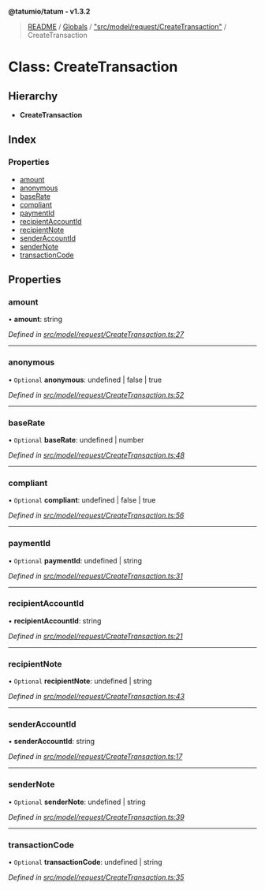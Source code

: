 **@tatumio/tatum - v1.3.2**

> [README](../README.md) / [Globals](../globals.md) / ["src/model/request/CreateTransaction"](../modules/_src_model_request_createtransaction_.md) / CreateTransaction

# Class: CreateTransaction

## Hierarchy

* **CreateTransaction**

## Index

### Properties

* [amount](_src_model_request_createtransaction_.createtransaction.md#amount)
* [anonymous](_src_model_request_createtransaction_.createtransaction.md#anonymous)
* [baseRate](_src_model_request_createtransaction_.createtransaction.md#baserate)
* [compliant](_src_model_request_createtransaction_.createtransaction.md#compliant)
* [paymentId](_src_model_request_createtransaction_.createtransaction.md#paymentid)
* [recipientAccountId](_src_model_request_createtransaction_.createtransaction.md#recipientaccountid)
* [recipientNote](_src_model_request_createtransaction_.createtransaction.md#recipientnote)
* [senderAccountId](_src_model_request_createtransaction_.createtransaction.md#senderaccountid)
* [senderNote](_src_model_request_createtransaction_.createtransaction.md#sendernote)
* [transactionCode](_src_model_request_createtransaction_.createtransaction.md#transactioncode)

## Properties

### amount

•  **amount**: string

*Defined in [src/model/request/CreateTransaction.ts:27](https://github.com/tatumio/tatum-js/blob/b9ab1e4/src/model/request/CreateTransaction.ts#L27)*

___

### anonymous

• `Optional` **anonymous**: undefined \| false \| true

*Defined in [src/model/request/CreateTransaction.ts:52](https://github.com/tatumio/tatum-js/blob/b9ab1e4/src/model/request/CreateTransaction.ts#L52)*

___

### baseRate

• `Optional` **baseRate**: undefined \| number

*Defined in [src/model/request/CreateTransaction.ts:48](https://github.com/tatumio/tatum-js/blob/b9ab1e4/src/model/request/CreateTransaction.ts#L48)*

___

### compliant

• `Optional` **compliant**: undefined \| false \| true

*Defined in [src/model/request/CreateTransaction.ts:56](https://github.com/tatumio/tatum-js/blob/b9ab1e4/src/model/request/CreateTransaction.ts#L56)*

___

### paymentId

• `Optional` **paymentId**: undefined \| string

*Defined in [src/model/request/CreateTransaction.ts:31](https://github.com/tatumio/tatum-js/blob/b9ab1e4/src/model/request/CreateTransaction.ts#L31)*

___

### recipientAccountId

•  **recipientAccountId**: string

*Defined in [src/model/request/CreateTransaction.ts:21](https://github.com/tatumio/tatum-js/blob/b9ab1e4/src/model/request/CreateTransaction.ts#L21)*

___

### recipientNote

• `Optional` **recipientNote**: undefined \| string

*Defined in [src/model/request/CreateTransaction.ts:43](https://github.com/tatumio/tatum-js/blob/b9ab1e4/src/model/request/CreateTransaction.ts#L43)*

___

### senderAccountId

•  **senderAccountId**: string

*Defined in [src/model/request/CreateTransaction.ts:17](https://github.com/tatumio/tatum-js/blob/b9ab1e4/src/model/request/CreateTransaction.ts#L17)*

___

### senderNote

• `Optional` **senderNote**: undefined \| string

*Defined in [src/model/request/CreateTransaction.ts:39](https://github.com/tatumio/tatum-js/blob/b9ab1e4/src/model/request/CreateTransaction.ts#L39)*

___

### transactionCode

• `Optional` **transactionCode**: undefined \| string

*Defined in [src/model/request/CreateTransaction.ts:35](https://github.com/tatumio/tatum-js/blob/b9ab1e4/src/model/request/CreateTransaction.ts#L35)*
